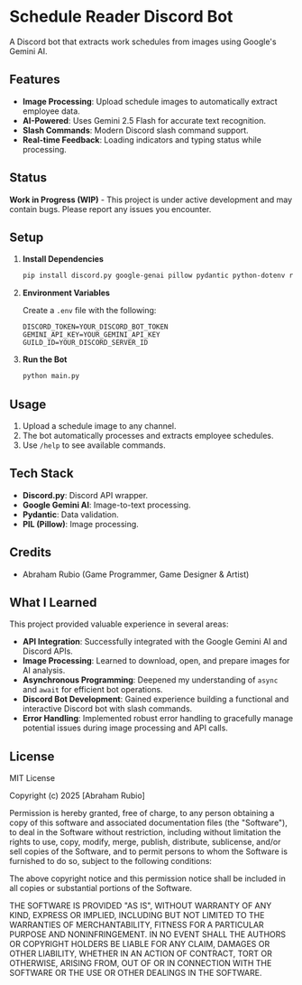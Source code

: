 # Schedule Reader Discord Bot

A Discord bot that extracts work schedules from images using Google's Gemini AI.

## Features

*   **Image Processing**: Upload schedule images to automatically extract employee data.
*   **AI-Powered**: Uses Gemini 2.5 Flash for accurate text recognition.
*   **Slash Commands**: Modern Discord slash command support.
*   **Real-time Feedback**: Loading indicators and typing status while processing.

## Status

**Work in Progress (WIP)** - This project is under active development and may contain bugs. Please report any issues you encounter.

## Setup

1.  **Install Dependencies**

    ```bash
    pip install discord.py google-genai pillow pydantic python-dotenv requests
    ```

2.  **Environment Variables**

    Create a `.env` file with the following:

    ```
    DISCORD_TOKEN=YOUR_DISCORD_BOT_TOKEN
    GEMINI_API_KEY=YOUR_GEMINI_API_KEY
    GUILD_ID=YOUR_DISCORD_SERVER_ID
    ```

3.  **Run the Bot**

    ```bash
    python main.py
    ```

## Usage

1.  Upload a schedule image to any channel.
2.  The bot automatically processes and extracts employee schedules.
3.  Use `/help` to see available commands.

## Tech Stack

*   **Discord.py**: Discord API wrapper.
*   **Google Gemini AI**: Image-to-text processing.
*   **Pydantic**: Data validation.
*   **PIL (Pillow)**: Image processing.

## Credits

*   Abraham Rubio (Game Programmer, Game Designer & Artist)

## What I Learned

This project provided valuable experience in several areas:

*   **API Integration**: Successfully integrated with the Google Gemini AI and Discord APIs.
*   **Image Processing**: Learned to download, open, and prepare images for AI analysis.
*   **Asynchronous Programming**: Deepened my understanding of `async` and `await` for efficient bot operations.
*   **Discord Bot Development**: Gained experience building a functional and interactive Discord bot with slash commands.
*   **Error Handling**: Implemented robust error handling to gracefully manage potential issues during image processing and API calls.

## License

MIT License

Copyright (c) 2025 [Abraham Rubio]

Permission is hereby granted, free of charge, to any person obtaining a copy
of this software and associated documentation files (the "Software"), to deal
in the Software without restriction, including without limitation the rights
to use, copy, modify, merge, publish, distribute, sublicense, and/or sell
copies of the Software, and to permit persons to whom the Software is
furnished to do so, subject to the following conditions:

The above copyright notice and this permission notice shall be included in all
copies or substantial portions of the Software.

THE SOFTWARE IS PROVIDED "AS IS", WITHOUT WARRANTY OF ANY KIND, EXPRESS OR
IMPLIED, INCLUDING BUT NOT LIMITED TO THE WARRANTIES OF MERCHANTABILITY,
FITNESS FOR A PARTICULAR PURPOSE AND NONINFRINGEMENT. IN NO EVENT SHALL THE
AUTHORS OR COPYRIGHT HOLDERS BE LIABLE FOR ANY CLAIM, DAMAGES OR OTHER
LIABILITY, WHETHER IN AN ACTION OF CONTRACT, TORT OR OTHERWISE, ARISING FROM,
OUT OF OR IN CONNECTION WITH THE SOFTWARE OR THE USE OR OTHER DEALINGS IN THE
SOFTWARE.
